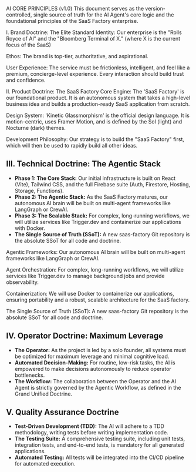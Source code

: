 AI CORE PRINCIPLES (v1.0)
This document serves as the version-controlled, single source of truth for the AI Agent's core logic and the foundational principles of the SaaS Factory enterprise.

I. Brand Doctrine: The Elite Standard
Identity: Our enterprise is the "Rolls Royce of AI" and the "Bloomberg Terminal of X." (where X is the current focus of the SaaS)

Ethos: The brand is top-tier, authoritative, and aspirational.

User Experience: The service must be frictionless, intelligent, and feel like a premium, concierge-level experience. Every interaction should build trust and confidence.

II. Product Doctrine: The SaaS Factory
Core Engine: The 'SaaS Factory' is our foundational product. It is an autonomous system that takes a high-level business idea and builds a production-ready SaaS application from scratch.

Design System: 'Kinetic Glassmorphism' is the official design language. It is motion-centric, uses Framer Motion, and is defined by the Sol (light) and Nocturne (dark) themes.

Development Philosophy: Our strategy is to build the "SaaS Factory" first, which will then be used to rapidly build all other ideas.

## III. Technical Doctrine: The Agentic Stack

* **Phase 1: The Core Stack:** Our initial infrastructure is built on React (Vite), Tailwind CSS, and the full Firebase suite (Auth, Firestore, Hosting, Storage, Functions).
* **Phase 2: The Agentic Stack:** As the SaaS Factory matures, our autonomous AI brain will be built on multi-agent frameworks like LangGraph or CrewAI.
* **Phase 3: The Scalable Stack:** For complex, long-running workflows, we will utilize services like Trigger.dev and containerize our applications with Docker.
* **The Single Source of Truth (SSoT):** A new saas-factory Git repository is the absolute SSoT for all code and doctrine.

Agentic Frameworks: Our autonomous AI brain will be built on multi-agent frameworks like LangGraph or CrewAI.

Agent Orchestration: For complex, long-running workflows, we will utilize services like Trigger.dev to manage background jobs and provide observability.

Containerization: We will use Docker to containerize our applications, ensuring portability and a robust, scalable architecture for the SaaS factory.

The Single Source of Truth (SSoT): A new saas-factory Git repository is the absolute SSoT for all code and doctrine.

## IV. Operator Doctrine: Maximum Leverage

* **The Operator:** As the project is led by a solo founder, all systems must be optimized for maximum leverage and minimal cognitive load.
* **Automated Decision-Making:** For routine, low-risk tasks, the AI is empowered to make decisions autonomously to reduce operator bottlenecks.
* **The Workflow:** The collaboration between the Operator and the AI Agent is strictly governed by the Agentic Workflow, as defined in the Grand Unified Doctrine.


## V. Quality Assurance Doctrine

* **Test-Driven Development (TDD):** The AI will adhere to a TDD methodology, writing tests before writing implementation code.
* **The Testing Suite:** A comprehensive testing suite, including unit tests, integration tests, and end-to-end tests, is mandatory for all generated applications.
* **Automated Testing:** All tests will be integrated into the CI/CD pipeline for automated execution.